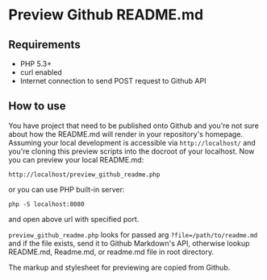 Preview Github README.md
========================

## Requirements ##
* PHP 5.3+
* curl enabled
* Internet connection to send POST request to Github API

## How to use ##
You have project that need to be published onto Github and you're not
sure about how the README.md will render in your repository's homepage.
Assuming your local development is accessible via `http://localhost/`
and you're cloning this preview scripts into the docroot of your localhost.
Now you can preview your local README.md:

```
http://localhost/preview_github_readme.php
```

or you can use PHP built-in server:

```
php -S localhost:8080
```

and open above url with specified port.

`preview_github_readme.php` looks for passed arg `?file=/path/to/readme.md` and
if the file exists, send it to Github Markdown's API, otherwise lookup README.md,
Readme.md, or readme.md file in root directory.

The markup and stylesheet for previewing are copied from Github.
